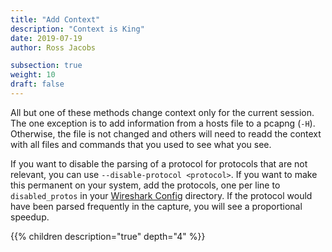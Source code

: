 ```yaml
---
title: "Add Context"
description: "Context is King"
date: 2019-07-19
author: Ross Jacobs

subsection: true
weight: 10
draft: false
---
```


All but one of these methods change context only for the current session.
The one exception is to add information from a hosts file to a pcapng (`-H`).
Otherwise, the file is not changed and others will need to readd the context
with all files and commands that you used to see what you see.

If you want to disable the parsing of a protocol for protocols that are not relevant, you can use `--disable-protocol <protocol>`.
If you want to make this permanent on your system, add the protocols, one per line to `disabled_protos` in your [Wireshark Config](/packetcraft/config_files) directory. If the protocol would have been parsed frequently in the capture, you will see a proportional speedup.

{{% children description="true" depth="4" %}}
